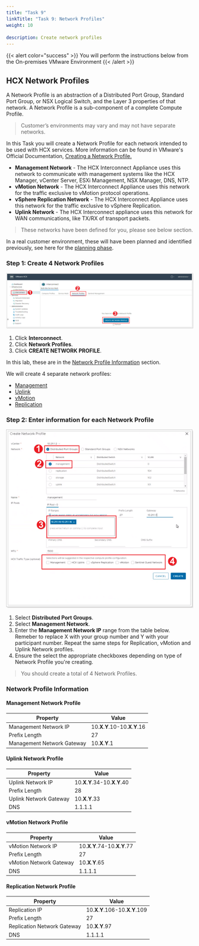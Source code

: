```yaml
---
title: "Task 9"
linkTitle: "Task 9: Network Profiles"
weight: 10

description: Create network profiles
---
```


{{< alert color="success" >}}
You will perform the instructions below from the On-premises VMware Environment
{{< /alert >}}

## **HCX Network Profiles**

A Network Profile is an abstraction of a Distributed Port Group, Standard Port Group, or NSX Logical Switch, and the Layer 3 properties of that network. A Network Profile is a sub-component of a complete Compute Profile.

> Customer’s environments may vary and may not have separate networks.

In this Task you will create a Network Profile for each network intended to be used with HCX services. More information can be found in VMware's Official Documentation, [Creating a Network Profile.](https://docs.vmware.com/en/VMware-HCX/4.3/hcx-user-guide/GUID-184FCA54-D0CB-4931-B0E8-A81CD6120C52.html)

* **Management Network** - The HCX Interconnect Appliance uses this network to communicate with management systems like the HCX Manager, vCenter Server, ESXi Management, NSX Manager, DNS, NTP.
* **vMotion Network** - The HCX Interconnect Appliance uses this network for the traffic exclusive to vMotion protocol operations.
* **vSphere Replication Network** - The HCX Interconnect Appliance uses this network for the traffic exclusive to vSphere Replication.
* **Uplink Network** - The HCX Interconnect appliance uses this network for WAN communications, like TX/RX of transport packets.

> These networks have been defined for you, please see below section.

In a real customer environment, these will have been planned and identified previously, see here for the [planning
phase](https://docs.microsoft.com/en-us/azure/azure-vmware/plan-private-cloud-deployment#define-vmware-hcx-network-segments).

### Step 1: Create 4 Network Profiles

![Create Network Profile](Mod2Task9Pic1.png)

1. Click **Interconnect**.
2. Click **Network Profiles**.
3. Click **CREATE NETWORK PROFILE**.

In this lab, these are in the [Network Profile Information](##network-profile-information) section. 

We will create 4 separate network profiles:
  * [Management](#network-profile-information)
  * [Uplink](#uplink-network-profile)
  * [vMotion](#vmotion-network-profile)
  * [Replication](#replication-network-profile)

### Step 2: Enter information for each Network Profile

![Enter information for each Network Profile](Mod2Task9Pic2.png)

1. Select **Distributed Port Groups**.
2. Select **Management Network**.
3. Enter the **Management Network IP** range from the table below. Remeber to replace X with your group number and Y with your participant number. Repeat the same steps for Replication, vMotion and Uplink Network profiles.
4. Ensure the select the appropriate checkboxes depending on type of Network Profile you're creating.

> You should create a total of 4 Network Profiles.

### **Network Profile Information**

#### Management Network Profile

| **Property**               | **Value**                           |
|----------------------------|-------------------------------------|
| Management Network IP      | 10.**X**.**Y**.10-10.**X**.**Y**.16 |
| Prefix Length              | 27                                  |
| Management Network Gateway | 10.**X**.**Y**.1                    |

#### Uplink Network Profile

| **Property**           | **Value**                           |
|------------------------|-------------------------------------|
| Uplink Network IP      | 10.**X**.**Y**.34-10.**X**.**Y**.40 |
| Prefix Length          | 28                                  |
| Uplink Network Gateway | 10.**X**.**Y**.33                   |
| DNS                    | 1.1.1.1                             |

#### vMotion Network Profile

| **Property**            | **Value**                           |
|-------------------------|-------------------------------------|
| vMotion Network IP      | 10.**X**.**Y**.74-10.**X**.**Y**.77 |
| Prefix Length           | 27                                  |
| vMotion Network Gateway | 10.**X**.**Y**.65                   |
| DNS                     | 1.1.1.1                             |

#### Replication Network Profile

| **Property**                | **Value**                             |
|-----------------------------|---------------------------------------|
| Replication IP              | 10.**X**.**Y**.106-10.**X**.**Y**.109 |
| Prefix Length               | 27                                    |
| Replication Network Gateway | 10.**X**.**Y**.97                     |
| DNS                         | 1.1.1.1                               |
